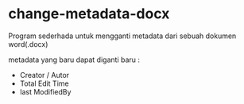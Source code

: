 # change-metadata-docx
Program sederhada untuk mengganti metadata dari sebuah dokumen word(.docx)

metadata yang baru dapat diganti baru :
- Creator / Autor
- Total Edit Time
- last ModifiedBy
